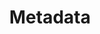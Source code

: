 --- 
layout: page 
title: Metadata 
has_children: true 
nav_order: 2 
permalink: docs/Metadata.html 
---